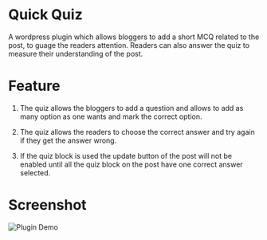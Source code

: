# Quick Quiz

A wordpress plugin which allows bloggers to add a short MCQ related to the post, to guage the readers attention. Readers can also answer the quiz to measure their understanding of the post.

# Feature

1. The quiz allows the bloggers to add a question and allows to add as many option as one wants and mark the correct option.

2. The quiz allows the readers to choose the correct answer and try again if they get the answer wrong.

3. If the quiz block is used the update button of the post will not be enabled until all the quiz block on the post have one correct answer selected.

# Screenshot

![Plugin Demo](https://user-images.githubusercontent.com/16362957/136673004-4e659162-f035-4243-b010-48309fe43cbc.gif)



